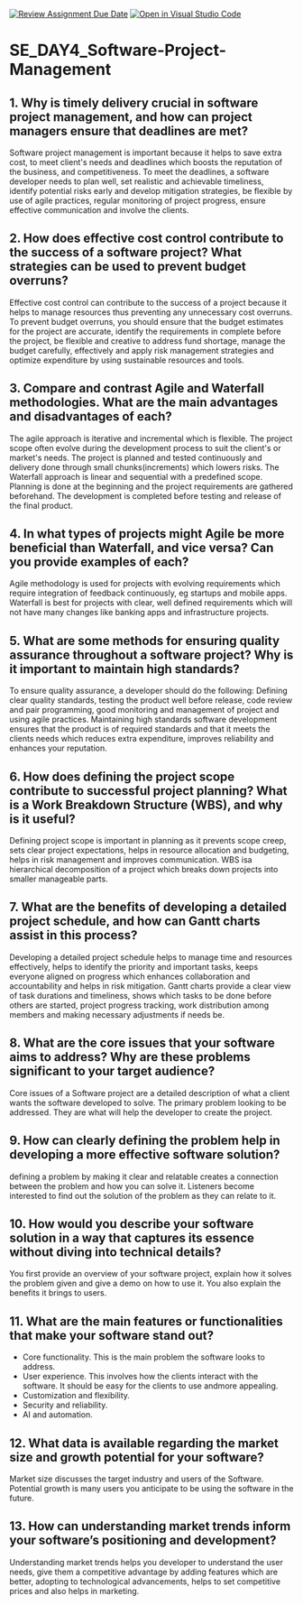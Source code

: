 [![Review Assignment Due Date](https://classroom.github.com/assets/deadline-readme-button-22041afd0340ce965d47ae6ef1cefeee28c7c493a6346c4f15d667ab976d596c.svg)](https://classroom.github.com/a/9pw6JKcu)
[![Open in Visual Studio Code](https://classroom.github.com/assets/open-in-vscode-2e0aaae1b6195c2367325f4f02e2d04e9abb55f0b24a779b69b11b9e10269abc.svg)](https://classroom.github.com/online_ide?assignment_repo_id=18417879&assignment_repo_type=AssignmentRepo)
# SE_DAY4_Software-Project-Management
## 1. Why is timely delivery crucial in software project management, and how can project managers ensure that deadlines are met?
Software project management is important because it helps to save extra cost, to meet client's needs and deadlines which boosts the reputation of the business, and competitiveness. To meet the deadlines, a software developer needs to plan well, set realistic and achievable timeliness, identify potential risks early and develop mitigation strategies, be flexible by use of agile practices, regular monitoring of project progress, ensure effective communication and involve the clients.
## 2. How does effective cost control contribute to the success of a software project? What strategies can be used to prevent budget overruns?
Effective cost control can contribute to the success of a project because it helps to manage resources thus preventing any unnecessary cost overruns. To prevent budget overruns, you should ensure that the budget estimates for the project are accurate, identify the requirements in complete before the project, be flexible and creative to address fund shortage, manage the budget carefully, effectively and apply risk management strategies and optimize expenditure by using sustainable resources and tools.
## 3. Compare and contrast Agile and Waterfall methodologies. What are the main advantages and disadvantages of each?
The agile approach is iterative and incremental which is flexible. The project scope often evolve during the development process to suit the client's or market's needs. The project is planned and tested continuously and delivery done through small chunks(increments) which lowers risks.
The Waterfall approach is linear and sequential with a predefined scope. Planning is done at the beginning and the project requirements are gathered beforehand. The development is completed before testing and release of the final product.
## 4. In what types of projects might Agile be more beneficial than Waterfall, and vice versa? Can you provide examples of each?
Agile methodology is used for projects with evolving requirements which require integration of feedback continuously, eg startups and mobile apps. Waterfall is best for projects with clear, well defined requirements which will not have many changes like banking apps and infrastructure projects.
## 5. What are some methods for ensuring quality assurance throughout a software project? Why is it important to maintain high standards?
To ensure quality assurance, a developer should do the following: Defining clear quality standards, testing the product well before release, code review and pair programming, good monitoring and management of project and using agile practices. Maintaining high standards software development ensures that the product is of required standards and that it meets the clients needs which reduces extra expenditure, improves reliability and enhances your reputation.
## 6. How does defining the project scope contribute to successful project planning? What is a Work Breakdown Structure (WBS), and why is it useful?
Defining project scope is important in planning as it prevents scope creep, sets clear project expectations, helps in resource allocation and budgeting, helps in risk management and improves communication. WBS isa hierarchical decomposition of a project which breaks down projects into smaller manageable parts. 
## 7. What are the benefits of developing a detailed project schedule, and how can Gantt charts assist in this process?
Developing a detailed project schedule helps to manage time and resources effectively, helps to identify the priority and important tasks, keeps everyone aligned on progress which enhances collaboration and accountability and helps in risk mitigation. Gantt charts provide a clear view of task durations and timeliness, shows which tasks to be done before others are started, project progress tracking, work distribution among members and making necessary adjustments if needs be.
## 8. What are the core issues that your software aims to address? Why are these problems significant to your target audience?
Core issues of a Software project are a detailed description of what a client wants the software developed to solve. The primary problem looking to be addressed. They are what will help the developer to create the project.
## 9. How can clearly defining the problem help in developing a more effective software solution?
defining a problem by making it clear and relatable creates a connection between the problem and how you can solve it. Listeners become interested to find out the solution of the problem as they can relate to it.
## 10. How would you describe your software solution in a way that captures its essence without diving into technical details?
You first provide an overview of your software project, explain how it solves the problem given and give a demo on how to use it. You also explain the benefits it brings to users.
## 11. What are the main features or functionalities that make your software stand out?
- Core functionality. This is the main problem the software looks to address.
- User experience. This involves how the clients interact with the software. It should be easy for the clients to use andmore appealing.
- Customization and flexibility.
- Security and reliability.
- AI and automation.
## 12. What data is available regarding the market size and growth potential for your software?
Market size discusses the target industry and users of the Software. Potential growth is many users you anticipate to be using the software in the future.
## 13. How can understanding market trends inform your software’s positioning and development?
Understanding market trends helps you developer to understand the user needs, give them a competitive advantage by adding features which are better, adopting to technological advancements, helps to set competitive prices and also helps in marketing.
